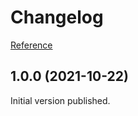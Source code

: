 # Changelog

[Reference](https://keepachangelog.com/en/1.0.0/)

## 1.0.0 (2021-10-22)
Initial version published.
